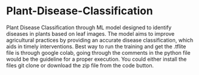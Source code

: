 # Plant-Disease-Classification
Plant Disease Classification through ML model designed to identify diseases in plants based on leaf images. The model aims to improve agricultural practices by providing an accurate disease classification, which aids in timely interventions.
Best way to run the training and get the .tflite file is through google colab, going through the comments in the python file would be the guideline for a proper execution.
You could either install the files git clone <repository-link> or download the zip file from the code button.
